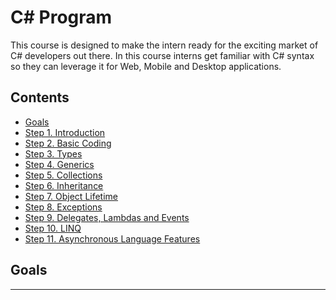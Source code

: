 # C# Program <!-- omit in toc -->

This course is designed to make the intern ready for the exciting market of C# developers out there. In this course interns get familiar with C# syntax so they can leverage it for Web, Mobile and Desktop applications.

## Contents <!-- omit in toc -->
- [Goals](#Goals)
- [Step 1. Introduction](01-Introduction.md)
- [Step 2. Basic Coding](02-Basic-Coding.md)
- [Step 3. Types](03-Types.md)
- [Step 4. Generics](04-Generics.md)
- [Step 5. Collections](05-Collections.md)
- [Step 6. Inheritance](06-Inheritance.md)
- [Step 7. Object Lifetime](07-Object-LifeTime.md)
- [Step 8. Exceptions](08-Exceptions.md)
- [Step 9. Delegates, Lambdas and Events](09-Delegates-Lambdas-Events.md)
- [Step 10. LINQ](10-LINQ.md)
- [Step 11. Asynchronous Language Features](11-Asynchronous-Language-Features.md)

## Goals

<hr/>
